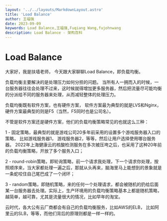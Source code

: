 ```yaml
---
layout: '../../layouts/MarkdownLayout.astro'
title: 'Load Balance'
author: 王福强
date: 2023-09-09
keywords: Load Balance,王福强,Fuqiang Wang,fujohnwang
description: Load Balance - 架构百科
---
```


# Load Balance

大家好，我是扶墙老师， 今天跟大家聊聊Load Balance，即负载均衡。

负载均衡主要解决的是处理压力如何分担的问题。 当所有人一拥而入的时候，一台服务器往往会处理不过来，这时候就得增加更多服务器，然后把流量尽可能均衡的分派给不同的服务器来处理，从而减轻整体的处理压力。

负载均衡既有软件方案，也有硬件方案， 软件方案最为典型的就是LVS和Nginx， 硬件方案最典型的则是F5（当然，F5同时也是公司名）。

不管是软件方案还是硬件方案，他们的负载均衡策略常见的也就这么三种：

1 - 固定策略，最典型的就是游戏公司20多年前采用的设置多个游戏服务器入口的策略， 比如游戏服务器1， 游戏服务器2，等等，然后让用户选择使用哪台服务器。 2022年上海健康云的核酸检测服务在多次被压垮之后，也采用了这种20年前的负载均衡策略，开放了多个服务入口；

2 - round-robin策略，即轮询策略，前一个请求我处理，下一个请求你处理，按照顺序来，当大家都处理一遍之后，那就从头再来，脑海里马上能想到的景象就是一条蛇咬住自己尾巴成了一个闭环；

3 - random策略，即随机策略，来的任何一个处理请求，都会被随机的扔给后面某一台服务器去处理。实际上，生产环境用的负载均衡策略基本上都是随机策略，越简单，越可靠，尤其是流量很大的情况，比如早年的淘宝。

云时代，各大公有云厂商都会有自己的负载均衡服务，比如AWS的ELB， 比如阿里云的SLB，等等，而他们背后的原理则都是一样一样的。
